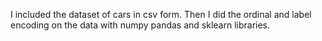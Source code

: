 I included the dataset of cars in csv form.
Then I did the ordinal and label encoding on the data with numpy pandas and sklearn libraries.
